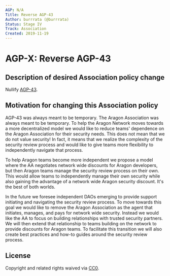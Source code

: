 ```yaml
---
AGP: N/A
Title: Reverse AGP-43
Author: burrrata (@burrrata)
Status: Stage IV
Track: Association
Created: 2019-11-19
---
```


# AGP-X: Reverse AGP-43

## Description of desired Association policy change

Nullify [AGP-43](https://github.com/aragon/AGPs/blob/master/AGPs/AGP-43.md). 

## Motivation for changing this Association policy

AGP-43 was always meant to be temporary. The Aragon Association was always meant to be temporary. To help the Aragon Network moves towards a more decentralized model we would like to reduce teams' dependence on the Aragon Association for their security needs. This does not mean that we do not value security! In fact, it means that we realize the complexity of the security review process and would like to give teams more flexibility to independently navigate that process. 

To help Aragon teams become more independent we propose a model where the AA negotiates network wide discounts for Aragon developers, but then Aragon teams manage the security review process on their own. This would allow teams to independently manage their own security while also gaining the advantage of a network wide Aragon security discount. It's the best of both worlds. 

In the future we foresee independent DAOs emerging to provide support initiating and navigating the security review process. To move towards this goal we would like to remove the Aragon Association as the agent that initiates, manages, and pays for network wide security. Instead we would like the AA to focus on building relationships with trusted security partners. We will then extend that relationship to teams building on the network to provide discounts for Aragon teams. To facilitate this transition we will also create best practices and how-to guides around the security review process.  

## License

Copyright and related rights waived via [CC0](https://creativecommons.org/publicdomain/zero/1.0/).
